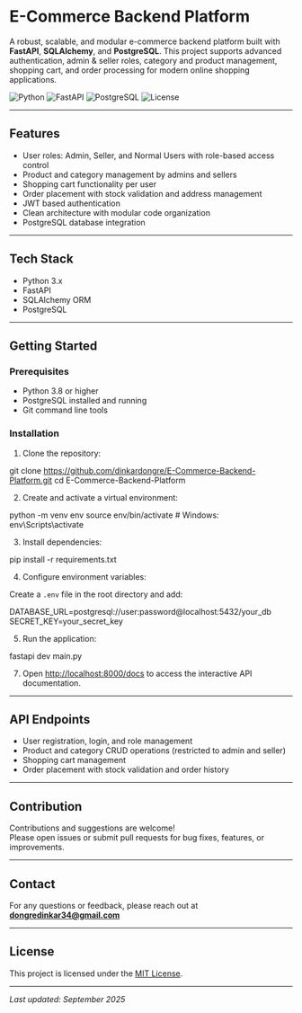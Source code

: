 # E-Commerce Backend Platform

A robust, scalable, and modular e-commerce backend platform built with **FastAPI**, **SQLAlchemy**, and **PostgreSQL**. This project supports advanced authentication, admin & seller roles, category and product management, shopping cart, and order processing for modern online shopping applications.

![Python](https://img.shields.io/badge/Python-3.8%2B-blue)
![FastAPI](https://img.shields.io/badge/FastAPI-v0.116-green)
![PostgreSQL](https://img.shields.io/badge/PostgreSQL-v14-blue)
![License](https://img.shields.io/badge/License-MIT-blue)

---

## Features

- User roles: Admin, Seller, and Normal Users with role-based access control  
- Product and category management by admins and sellers  
- Shopping cart functionality per user  
- Order placement with stock validation and address management  
- JWT based authentication  
- Clean architecture with modular code organization  
- PostgreSQL database integration  

---

## Tech Stack

- Python 3.x  
- FastAPI  
- SQLAlchemy ORM  
- PostgreSQL

---

## Getting Started

### Prerequisites

- Python 3.8 or higher  
- PostgreSQL installed and running  
- Git command line tools  

### Installation

1. Clone the repository:

git clone https://github.com/dinkardongre/E-Commerce-Backend-Platform.git
cd E-Commerce-Backend-Platform

2. Create and activate a virtual environment:

python -m venv env
source env/bin/activate # Windows: env\Scripts\activate

3. Install dependencies:

pip install -r requirements.txt

4. Configure environment variables:

Create a `.env` file in the root directory and add:

DATABASE_URL=postgresql://user:password@localhost:5432/your_db
SECRET_KEY=your_secret_key

5. Run the application:

fastapi dev main.py

7. Open [http://localhost:8000/docs](http://localhost:8000/docs) to access the interactive API documentation.

---

## API Endpoints

- User registration, login, and role management  
- Product and category CRUD operations (restricted to admin and seller)  
- Shopping cart management  
- Order placement with stock validation and order history  

---

## Contribution

Contributions and suggestions are welcome!  
Please open issues or submit pull requests for bug fixes, features, or improvements.

---

## Contact

For any questions or feedback, please reach out at **dongredinkar34@gmail.com**

---

## License

This project is licensed under the [MIT License](LICENSE).

---

*Last updated: September 2025*
